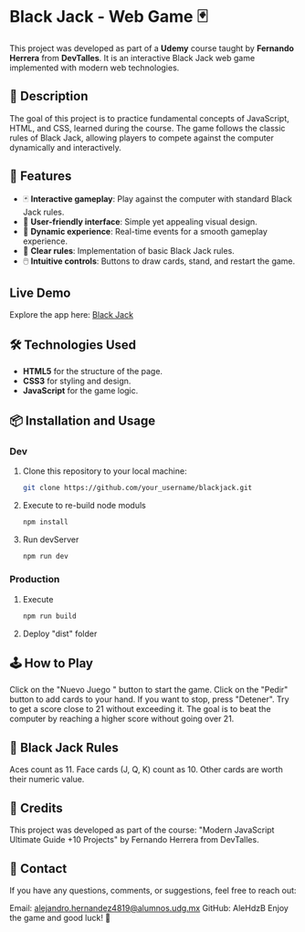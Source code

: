 # Black Jack - Web Game 🃏 

This project was developed as part of a **Udemy** course taught by **Fernando Herrera** from **DevTalles**. It is an interactive Black Jack web game implemented with modern web technologies.  

## 📝 Description  

The goal of this project is to practice fundamental concepts of JavaScript, HTML, and CSS, learned during the course. The game follows the classic rules of Black Jack, allowing players to compete against the computer dynamically and interactively.  

## 🚀 Features  

- 🃏 **Interactive gameplay**: Play against the computer with standard Black Jack rules.  
- 🎨 **User-friendly interface**: Simple yet appealing visual design.  
- 🔄 **Dynamic experience**: Real-time events for a smooth gameplay experience.  
- 📜 **Clear rules**: Implementation of basic Black Jack rules.  
- 🖱️ **Intuitive controls**: Buttons to draw cards, stand, and restart the game.  

## Live Demo

Explore the app here: [Black Jack](https://alehdzb-blackjack-vite.netlify.app/)

## 🛠️ Technologies Used  

- **HTML5** for the structure of the page.  
- **CSS3** for styling and design.  
- **JavaScript** for the game logic.  

## 📦 Installation and Usage  


### Dev
1. Clone this repository to your local machine:  
   ```bash
   git clone https://github.com/your_username/blackjack.git
   
2. Execute to re-build node moduls
    ```bash
    npm install 
    
3. Run devServer
    ```bash
    npm run dev
    
### Production

1. Execute 
    ```bash
    npm run build
    
2. Deploy "dist" folder

## 🕹️ How to Play
Click on the "Nuevo Juego " button to start the game.
Click on the "Pedir" button to add cards to your hand.
If you want to stop, press "Detener".
Try to get a score close to 21 without exceeding it.
The goal is to beat the computer by reaching a higher score without going over 21.

## 📖 Black Jack Rules
Aces count as 11.
Face cards (J, Q, K) count as 10.
Other cards are worth their numeric value.

## 🌟 Credits
This project was developed as part of the course:
"Modern JavaScript Ultimate Guide +10 Projects" by Fernando Herrera from DevTalles.

## 📧 Contact
If you have any questions, comments, or suggestions, feel free to reach out:

Email: alejandro.hernandez4819@alumnos.udg.mx
GitHub: AleHdzB
Enjoy the game and good luck! 🎲